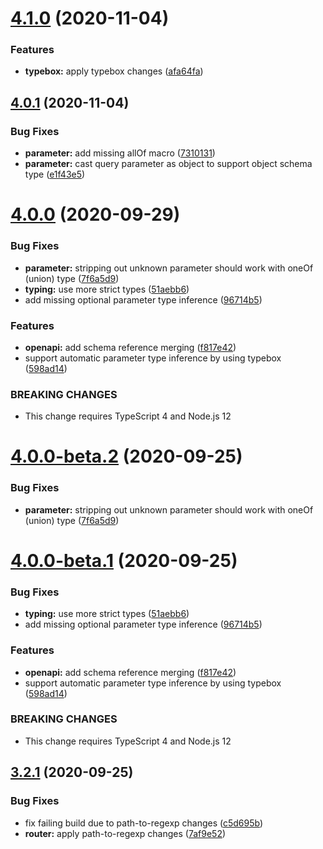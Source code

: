 # [4.1.0](https://github.com/serverless-seoul/corgi/compare/v4.0.1...v4.1.0) (2020-11-04)


### Features

* **typebox:** apply typebox changes ([afa64fa](https://github.com/serverless-seoul/corgi/commit/afa64fa5f9596e3982a80714f11eb4e9bf4a8446))

## [4.0.1](https://github.com/serverless-seoul/corgi/compare/v4.0.0...v4.0.1) (2020-11-04)


### Bug Fixes

* **parameter:** add missing allOf macro ([7310131](https://github.com/serverless-seoul/corgi/commit/73101311956cddd2138ad54d2089bea241cc9b50))
* **parameter:** cast query parameter as object to support object schema type ([e1f43e5](https://github.com/serverless-seoul/corgi/commit/e1f43e5bb20c0d2c46bc246909dd47528470d6dd))

# [4.0.0](https://github.com/serverless-seoul/corgi/compare/v3.2.1...v4.0.0) (2020-09-29)


### Bug Fixes

* **parameter:** stripping out unknown parameter should work with oneOf (union) type ([7f6a5d9](https://github.com/serverless-seoul/corgi/commit/7f6a5d95df1950bb6573d49079fa4d7f3b1ca1f7))
* **typing:** use more strict types ([51aebb6](https://github.com/serverless-seoul/corgi/commit/51aebb6cd6d9a2809914e68e52a9729b4c056f8b))
* add missing optional parameter type inference ([96714b5](https://github.com/serverless-seoul/corgi/commit/96714b58252d492ec0706efb35e56c73beb67cca))


### Features

* **openapi:** add schema reference merging ([f817e42](https://github.com/serverless-seoul/corgi/commit/f817e42ddec4f54628b04f62c139b4b62ad39c8d))
* support automatic parameter type inference by using typebox ([598ad14](https://github.com/serverless-seoul/corgi/commit/598ad1475dcf382841b4f97189dc9b4b0a14ee7b))


### BREAKING CHANGES

* This change requires TypeScript 4 and Node.js 12

# [4.0.0-beta.2](https://github.com/serverless-seoul/corgi/compare/v4.0.0-beta.1...v4.0.0-beta.2) (2020-09-25)


### Bug Fixes

* **parameter:** stripping out unknown parameter should work with oneOf (union) type ([7f6a5d9](https://github.com/serverless-seoul/corgi/commit/7f6a5d95df1950bb6573d49079fa4d7f3b1ca1f7))

# [4.0.0-beta.1](https://github.com/serverless-seoul/corgi/compare/v3.2.1-beta.1...v4.0.0-beta.1) (2020-09-25)


### Bug Fixes

* **typing:** use more strict types ([51aebb6](https://github.com/serverless-seoul/corgi/commit/51aebb6cd6d9a2809914e68e52a9729b4c056f8b))
* add missing optional parameter type inference ([96714b5](https://github.com/serverless-seoul/corgi/commit/96714b58252d492ec0706efb35e56c73beb67cca))


### Features

* **openapi:** add schema reference merging ([f817e42](https://github.com/serverless-seoul/corgi/commit/f817e42ddec4f54628b04f62c139b4b62ad39c8d))
* support automatic parameter type inference by using typebox ([598ad14](https://github.com/serverless-seoul/corgi/commit/598ad1475dcf382841b4f97189dc9b4b0a14ee7b))


### BREAKING CHANGES

* This change requires TypeScript 4 and Node.js 12

## [3.2.1](https://github.com/serverless-seoul/corgi/compare/v3.2.0...v3.2.1) (2020-09-25)


### Bug Fixes

* fix failing build due to path-to-regexp changes ([c5d695b](https://github.com/serverless-seoul/corgi/commit/c5d695b210c0c5a1a023fd42df31f5f22cf8f423))
* **router:** apply path-to-regexp changes ([7af9e52](https://github.com/serverless-seoul/corgi/commit/7af9e52bf9462bcf9b7a52e345aee21ae3821763))

